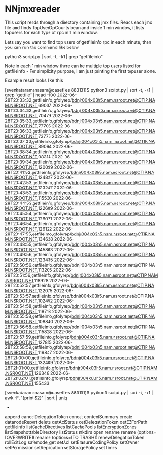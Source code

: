 # NNjmxreader

This script reads through a directory containing jmx files. Reads each jmx file and finds TopUserOpCounts bean and inside 1 min window, it lists topusers for each type of rpc in 1 min window.

Lets say you want to find top users of getfileinfo rpc in each minute, then you can run the command like below

python3 script.py | sort -t, -k1 | grep "getfileinfo"

Note in each 1 min window there can be multiple top users listed for getfileinfo - For simplicity purpose, I am just printing the first topuser alone.

Example result looks like this

[svenkataramanasam@casefiles 883131]$ python3 script.py | sort -t, -k1 | grep "getfile" | head -100
2022-06-28T20:33:32,getfileinfo,gfolyrep/bdnjr004x03h5.nam.nsroot.net@CTIP.NAM.NSROOT.NET,69037
2022-06-28T20:34:32,getfileinfo,gfolyrep/bdnjr004x03h5.nam.nsroot.net@CTIP.NAM.NSROOT.NET,70479
2022-06-28T20:35:33,getfileinfo,gfolyrep/bdnjr004x03h5.nam.nsroot.net@CTIP.NAM.NSROOT.NET,77705
2022-06-28T20:36:33,getfileinfo,gfolyrep/bdnjr004x03h5.nam.nsroot.net@CTIP.NAM.NSROOT.NET,73775
2022-06-28T20:37:33,getfileinfo,gfolyrep/bdnjr004x03h5.nam.nsroot.net@CTIP.NAM.NSROOT.NET,89094
2022-06-28T20:38:34,getfileinfo,gfolyrep/bdnjr004x03h5.nam.nsroot.net@CTIP.NAM.NSROOT.NET,98314
2022-06-28T20:39:34,getfileinfo,gfolyrep/bdnjr004x03h5.nam.nsroot.net@CTIP.NAM.NSROOT.NET,120099
2022-06-28T20:41:52,getfileinfo,gfolyrep/bdnjr004x03h5.nam.nsroot.net@CTIP.NAM.NSROOT.NET,124827
2022-06-28T20:42:53,getfileinfo,gfolyrep/bdnjr004x03h5.nam.nsroot.net@CTIP.NAM.NSROOT.NET,123247
2022-06-28T20:43:53,getfileinfo,gfolyrep/bdnjr004x03h5.nam.nsroot.net@CTIP.NAM.NSROOT.NET,115530
2022-06-28T20:44:53,getfileinfo,gfolyrep/bdnjr004x03h5.nam.nsroot.net@CTIP.NAM.NSROOT.NET,122609
2022-06-28T20:45:54,getfileinfo,gfolyrep/bdnjr004x03h5.nam.nsroot.net@CTIP.NAM.NSROOT.NET,126021
2022-06-28T20:46:54,getfileinfo,gfolyrep/bdnjr004x03h5.nam.nsroot.net@CTIP.NAM.NSROOT.NET,126122
2022-06-28T20:47:55,getfileinfo,gfolyrep/bdnjr004x03h5.nam.nsroot.net@CTIP.NAM.NSROOT.NET,134628
2022-06-28T20:48:55,getfileinfo,gfolyrep/bdnjr004x03h5.nam.nsroot.net@CTIP.NAM.NSROOT.NET,145863
2022-06-28T20:49:56,getfileinfo,gfolyrep/bdnjr004x03h5.nam.nsroot.net@CTIP.NAM.NSROOT.NET,123435
2022-06-28T20:50:56,getfileinfo,gfolyrep/bdnjr004x03h5.nam.nsroot.net@CTIP.NAM.NSROOT.NET,113205
2022-06-28T20:51:56,getfileinfo,gfolyrep/bdnjr004x03h5.nam.nsroot.net@CTIP.NAM.NSROOT.NET,118928
2022-06-28T20:52:57,getfileinfo,gfolyrep/bdnjr004x03h5.nam.nsroot.net@CTIP.NAM.NSROOT.NET,122075
2022-06-28T20:53:57,getfileinfo,gfolyrep/bdnjr004x03h5.nam.nsroot.net@CTIP.NAM.NSROOT.NET,102452
2022-06-28T20:54:58,getfileinfo,gfolyrep/bdnjr004x03h5.nam.nsroot.net@CTIP.NAM.NSROOT.NET,118713
2022-06-28T20:55:58,getfileinfo,gfolyrep/bdnjr004x03h5.nam.nsroot.net@CTIP.NAM.NSROOT.NET,108840
2022-06-28T20:56:58,getfileinfo,gfolyrep/bdnjr004x03h5.nam.nsroot.net@CTIP.NAM.NSROOT.NET,115828
2022-06-28T20:57:59,getfileinfo,gfolyrep/bdnjr004x03h5.nam.nsroot.net@CTIP.NAM.NSROOT.NET,127815
2022-06-28T20:58:59,getfileinfo,gfolyrep/bdnjr004x03h5.nam.nsroot.net@CTIP.NAM.NSROOT.NET,119847
2022-06-28T21:00:00,getfileinfo,gfolyrep/bdnjr004x03h5.nam.nsroot.net@CTIP.NAM.NSROOT.NET,132409
2022-06-28T21:01:00,getfileinfo,gfolyrep/bdnjr004x03h5.nam.nsroot.net@CTIP.NAM.NSROOT.NET,126348
2022-06-28T21:02:01,getfileinfo,gfolyrep/bdnjr004x03h5.nam.nsroot.net@CTIP.NAM.NSROOT.NET,155433

[svenkataramanasam@casefiles 883131]$ python3 script.py | sort -t, -k1 | awk -F, '{print $2}' | sort | uniq


*
append
cancelDelegationToken
concat
contentSummary
create
datanodeReport
delete
getAclStatus
getDelegationToken
getEZForPath
getfileinfo
listCacheDirectives
listCachePools
listEncryptionZones
listSnapshottableDirectory
listStatus
mkdirs
open
rename
rename (options=[OVERWRITE])
rename (options=[TO_TRASH])
renewDelegationToken
rollEditLog
safemode_get
setAcl
setErasureCodingPolicy
setOwner
setPermission
setReplication
setStoragePolicy
setTimes

